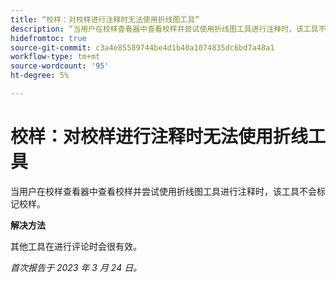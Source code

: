 ```yaml
---
title: “校样：对校样进行注释时无法使用折线图工具”
description: “当用户在校样查看器中查看校样并尝试使用折线图工具进行注释时，该工具不会标记校样。 "
hidefromtoc: true
source-git-commit: c3a4e85589744be4d1b40a1074835dc6bd7a48a1
workflow-type: tm+mt
source-wordcount: '95'
ht-degree: 5%

---
```



# 校样：对校样进行注释时无法使用折线工具

<!--This article is on the WF and WFP TOCs-->

当用户在校样查看器中查看校样并尝试使用折线图工具进行注释时，该工具不会标记校样。

**解决方法**

其他工具在进行评论时会很有效。

_首次报告于 2023 年 3 月 24 日。_

